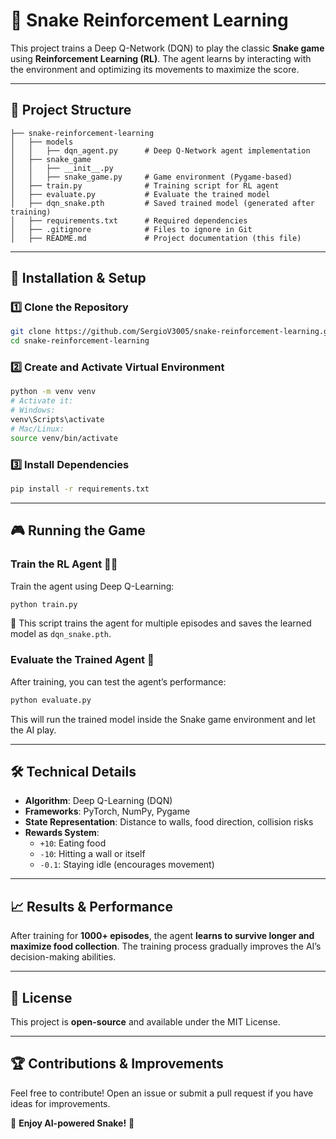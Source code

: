 # 🐍 Snake Reinforcement Learning

This project trains a Deep Q-Network (DQN) to play the classic **Snake game** using **Reinforcement Learning (RL)**. The agent learns by interacting with the environment and optimizing its movements to maximize the score.

---

## 📌 Project Structure

```
├── snake-reinforcement-learning
│   ├── models
│   │   ├── dqn_agent.py      # Deep Q-Network agent implementation
│   ├── snake_game
│   │   ├── __init__.py
│   │   ├── snake_game.py     # Game environment (Pygame-based)
│   ├── train.py              # Training script for RL agent
│   ├── evaluate.py           # Evaluate the trained model
│   ├── dqn_snake.pth         # Saved trained model (generated after training)
│   ├── requirements.txt      # Required dependencies
│   ├── .gitignore            # Files to ignore in Git
│   ├── README.md             # Project documentation (this file)
```

---

## 🚀 Installation & Setup

### **1️⃣ Clone the Repository**
```bash
git clone https://github.com/SergioV3005/snake-reinforcement-learning.git
cd snake-reinforcement-learning
```

### **2️⃣ Create and Activate Virtual Environment**
```bash
python -m venv venv
# Activate it:
# Windows:
venv\Scripts\activate
# Mac/Linux:
source venv/bin/activate
```

### **3️⃣ Install Dependencies**
```bash
pip install -r requirements.txt
```

---

## 🎮 Running the Game

### **Train the RL Agent** 🏋️‍♂️
Train the agent using Deep Q-Learning:
```bash
python train.py
```
📝 This script trains the agent for multiple episodes and saves the learned model as `dqn_snake.pth`.

### **Evaluate the Trained Agent** 🤖
After training, you can test the agent’s performance:
```bash
python evaluate.py
```
This will run the trained model inside the Snake game environment and let the AI play.

---

## 🛠️ Technical Details
- **Algorithm**: Deep Q-Learning (DQN)
- **Frameworks**: PyTorch, NumPy, Pygame
- **State Representation**: Distance to walls, food direction, collision risks
- **Rewards System**:
  - `+10`: Eating food
  - `-10`: Hitting a wall or itself
  - `-0.1`: Staying idle (encourages movement)

---

## 📈 Results & Performance
After training for **1000+ episodes**, the agent **learns to survive longer and maximize food collection**. The training process gradually improves the AI’s decision-making abilities.

---

## 📜 License
This project is **open-source** and available under the MIT License.

---

## 🏆 Contributions & Improvements
Feel free to contribute! Open an issue or submit a pull request if you have ideas for improvements.

🚀 **Enjoy AI-powered Snake!** 🐍

